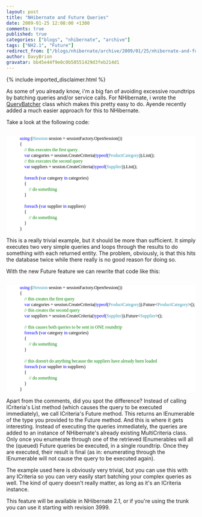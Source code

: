```yaml
---
layout: post
title: "NHibernate and Future Queries"
date: 2009-01-25 12:08:00 +1300
comments: true
published: true
categories: ["blogs", "nhibernate", "archive"]
tags: ["NH2.1", "Future"]
redirect_from: ["/blogs/nhibernate/archive/2009/01/25/nhibernate-and-future-queries.aspx"]
author: DavyBrion
gravatar: bb45e44f9e0c0b50551429d3feb214d1
---
```

{% include imported_disclaimer.html %}
<p>As some of you already know, i'm a big fan of avoiding excessive roundtrips by batching queries and/or service calls.  For NHibernate, i wrote the <a href="http://davybrion.com/blog/2008/06/the-query-batcher/">QueryBatcher</a> class which makes this pretty easy to do.  Ayende recently added a much easier approach for this to NHibernate.  
</p>
<p>Take a look at the following code:
<code>
<style type="text/css"><!--
.cf { font-family: Consolas; font-size: 9pt; color: black; background: white; }
.cl { margin: 0px; }
.cb1 { color: blue; }
.cb2 { color: #2b91af; }
.cb3 { color: green; }
--></style>
</code></p>
<div class="cf">
<p class="cl">&nbsp;&nbsp;&nbsp; &nbsp;&nbsp;&nbsp; &nbsp;&nbsp;&nbsp; <span class="cb1">using</span> (<span class="cb2">ISession</span> session = sessionFactory.OpenSession())</p>
<p class="cl">&nbsp;&nbsp;&nbsp; &nbsp;&nbsp;&nbsp; &nbsp;&nbsp;&nbsp; {</p>
<p class="cl">&nbsp;&nbsp;&nbsp; &nbsp;&nbsp;&nbsp; &nbsp;&nbsp;&nbsp; &nbsp;&nbsp;&nbsp; <span class="cb3">// this executes the first query</span></p>
<p class="cl">&nbsp;&nbsp;&nbsp; &nbsp;&nbsp;&nbsp; &nbsp;&nbsp;&nbsp; &nbsp;&nbsp;&nbsp; <span class="cb1">var</span> categories = session.CreateCriteria(<span class="cb1">typeof</span>(<span class="cb2">ProductCategory</span>)).List();&nbsp;&nbsp;&nbsp; &nbsp;&nbsp;&nbsp; &nbsp;&nbsp;&nbsp; &nbsp;&nbsp;&nbsp; </p>
<p class="cl">&nbsp;&nbsp;&nbsp; &nbsp;&nbsp;&nbsp; &nbsp;&nbsp;&nbsp; &nbsp;&nbsp;&nbsp; <span class="cb3">// this executes the second query</span></p>
<p class="cl">&nbsp;&nbsp;&nbsp; &nbsp;&nbsp;&nbsp; &nbsp;&nbsp;&nbsp; &nbsp;&nbsp;&nbsp; <span class="cb1">var</span> suppliers = session.CreateCriteria(<span class="cb1">typeof</span>(<span class="cb2">Supplier</span>)).List();</p>
<p class="cl">&nbsp;</p>
<p class="cl">&nbsp;&nbsp;&nbsp; &nbsp;&nbsp;&nbsp; &nbsp;&nbsp;&nbsp; &nbsp;&nbsp;&nbsp; <span class="cb1">foreach</span> (<span class="cb1">var</span> category <span class="cb1">in</span> categories)</p>
<p class="cl">&nbsp;&nbsp;&nbsp; &nbsp;&nbsp;&nbsp; &nbsp;&nbsp;&nbsp; &nbsp;&nbsp;&nbsp; {</p>
<p class="cl">&nbsp;&nbsp;&nbsp; &nbsp;&nbsp;&nbsp; &nbsp;&nbsp;&nbsp; &nbsp;&nbsp;&nbsp; &nbsp;&nbsp;&nbsp; <span class="cb3">// do something</span></p>
<p class="cl">&nbsp;&nbsp;&nbsp; &nbsp;&nbsp;&nbsp; &nbsp;&nbsp;&nbsp; &nbsp;&nbsp;&nbsp; }</p>
<p class="cl">&nbsp;</p>
<p class="cl">&nbsp;&nbsp;&nbsp; &nbsp;&nbsp;&nbsp; &nbsp;&nbsp;&nbsp; &nbsp;&nbsp;&nbsp; <span class="cb1">foreach</span> (<span class="cb1">var</span> supplier <span class="cb1">in</span> suppliers)</p>
<p class="cl">&nbsp;&nbsp;&nbsp; &nbsp;&nbsp;&nbsp; &nbsp;&nbsp;&nbsp; &nbsp;&nbsp;&nbsp; {</p>
<p class="cl">&nbsp;&nbsp;&nbsp; &nbsp;&nbsp;&nbsp; &nbsp;&nbsp;&nbsp; &nbsp;&nbsp;&nbsp; &nbsp;&nbsp;&nbsp; <span class="cb3">// do something</span></p>
<p class="cl">&nbsp;&nbsp;&nbsp; &nbsp;&nbsp;&nbsp; &nbsp;&nbsp;&nbsp; &nbsp;&nbsp;&nbsp; }</p>
<p class="cl">&nbsp;&nbsp;&nbsp; &nbsp;&nbsp;&nbsp; &nbsp;&nbsp;&nbsp; }</p>
</div>
<p>

This is a really trivial example, but it should be more than sufficient.  It simply executes two very simple queries and loops through the results to do something with each returned entity.  The problem, obviously, is that this hits the database twice while there really is no good reason for doing so.
</p>
<p>With the new Future feature we can rewrite that code like this:
<code>
<style type="text/css"><!--
.cf { font-family: Consolas; font-size: 9pt; color: black; background: white; }
.cl { margin: 0px; }
.cb1 { color: blue; }
.cb2 { color: #2b91af; }
.cb3 { color: green; }
--></style>
</code></p>
<div class="cf">
<p class="cl">&nbsp;&nbsp;&nbsp; &nbsp;&nbsp;&nbsp; &nbsp;&nbsp;&nbsp; <span class="cb1">using</span> (<span class="cb2">ISession</span> session = sessionFactory.OpenSession())</p>
<p class="cl">&nbsp;&nbsp;&nbsp; &nbsp;&nbsp;&nbsp; &nbsp;&nbsp;&nbsp; {</p>
<p class="cl">&nbsp;&nbsp;&nbsp; &nbsp;&nbsp;&nbsp; &nbsp;&nbsp;&nbsp; &nbsp;&nbsp;&nbsp; <span class="cb3">// this creates the first query</span></p>
<p class="cl">&nbsp;&nbsp;&nbsp; &nbsp;&nbsp;&nbsp; &nbsp;&nbsp;&nbsp; &nbsp;&nbsp;&nbsp; <span class="cb1">var</span> categories = session.CreateCriteria(<span class="cb1">typeof</span>(<span class="cb2">ProductCategory</span>)).Future&lt;<span class="cb2">ProductCategory</span>&gt;();</p>
<p class="cl">&nbsp;&nbsp;&nbsp; &nbsp;&nbsp;&nbsp; &nbsp;&nbsp;&nbsp; &nbsp;&nbsp;&nbsp; <span class="cb3">// this creates the second query</span></p>
<p class="cl">&nbsp;&nbsp;&nbsp; &nbsp;&nbsp;&nbsp; &nbsp;&nbsp;&nbsp; &nbsp;&nbsp;&nbsp; <span class="cb1">var</span> suppliers = session.CreateCriteria(<span class="cb1">typeof</span>(<span class="cb2">Supplier</span>)).Future&lt;<span class="cb2">Supplier</span>&gt;();</p>
<p class="cl">&nbsp;</p>
<p class="cl">&nbsp;&nbsp;&nbsp; &nbsp;&nbsp;&nbsp; &nbsp;&nbsp;&nbsp; &nbsp;&nbsp;&nbsp; <span class="cb3">// this causes both queries to be sent in ONE roundtrip</span></p>
<p class="cl">&nbsp;&nbsp;&nbsp; &nbsp;&nbsp;&nbsp; &nbsp;&nbsp;&nbsp; &nbsp;&nbsp;&nbsp; <span class="cb1">foreach</span> (<span class="cb1">var</span> category <span class="cb1">in</span> categories)</p>
<p class="cl">&nbsp;&nbsp;&nbsp; &nbsp;&nbsp;&nbsp; &nbsp;&nbsp;&nbsp; &nbsp;&nbsp;&nbsp; {</p>
<p class="cl">&nbsp;&nbsp;&nbsp; &nbsp;&nbsp;&nbsp; &nbsp;&nbsp;&nbsp; &nbsp;&nbsp;&nbsp; &nbsp;&nbsp;&nbsp; <span class="cb3">// do something</span></p>
<p class="cl">&nbsp;&nbsp;&nbsp; &nbsp;&nbsp;&nbsp; &nbsp;&nbsp;&nbsp; &nbsp;&nbsp;&nbsp; }</p>
<p class="cl">&nbsp;</p>
<p class="cl">&nbsp;&nbsp;&nbsp; &nbsp;&nbsp;&nbsp; &nbsp;&nbsp;&nbsp; &nbsp;&nbsp;&nbsp; <span class="cb3">// this doesn't do anything because the suppliers have already been loaded</span></p>
<p class="cl">&nbsp;&nbsp;&nbsp; &nbsp;&nbsp;&nbsp; &nbsp;&nbsp;&nbsp; &nbsp;&nbsp;&nbsp; <span class="cb1">foreach</span> (<span class="cb1">var</span> supplier <span class="cb1">in</span> suppliers)</p>
<p class="cl">&nbsp;&nbsp;&nbsp; &nbsp;&nbsp;&nbsp; &nbsp;&nbsp;&nbsp; &nbsp;&nbsp;&nbsp; {</p>
<p class="cl">&nbsp;&nbsp;&nbsp; &nbsp;&nbsp;&nbsp; &nbsp;&nbsp;&nbsp; &nbsp;&nbsp;&nbsp; &nbsp;&nbsp;&nbsp; <span class="cb3">// do something</span></p>
<p class="cl">&nbsp;&nbsp;&nbsp; &nbsp;&nbsp;&nbsp; &nbsp;&nbsp;&nbsp; &nbsp;&nbsp;&nbsp; }</p>
<p class="cl">&nbsp;&nbsp;&nbsp; &nbsp;&nbsp;&nbsp; &nbsp;&nbsp;&nbsp; }</p>
</div>
<p>

Apart from the comments, did you spot the difference? Instead of calling ICriteria's List method (which causes the query to be executed immediately), we call ICriteria's Future method.  This returns an IEnumerable of the type you provided to the Future method.  And this is where it gets interesting.  Instead of executing the queries immediately, the queries are added to an instance of NHibernate's already existing MultiCriteria class.  Only once you enumerate through one of the retrieved IEnumerables will all the (queued) Future queries be executed, in a single roundtrip.  Once they are executed, their result is final (as in: enumerating through the IEnumerable will not cause the query to be executed again).
</p>
<p>The example used here is obviously very trivial, but you can use this with any ICriteria so you can very easily start batching your complex queries as well.  The kind of query doesn't really matter, as long as it's an ICriteria instance.
</p>
<p>
This feature will be available in NHibernate 2.1, or if you're using the trunk you can use it starting with revision 3999.</p>
